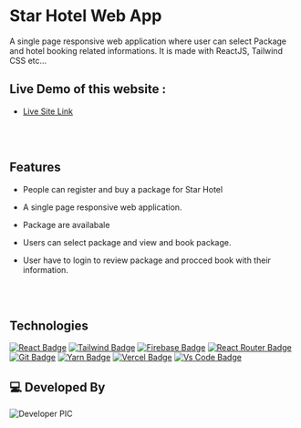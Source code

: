 # Star Hotel Web App

A single page responsive web application where user can select Package and hotel booking related informations. It is made with ReactJS, Tailwind CSS etc...

## Live Demo of this website :

- [Live Site Link](https://star-hotel.netlify.app)
<br/>
<br/>

## Features
- People can register and buy a package for Star Hotel
- A single page responsive web application.
- Package are availabale 
- Users can select package and view and book package.
- User have to login to review package and procced book with their information.

  <br/>
  <br/>


## Technologies

[![React Badge](https://img.shields.io/badge/React-20232A?style=for-the-badge&logo=react&logoColor=61DAFB)](https://github.com/anupam-047)
[![Tailwind Badge](https://img.shields.io/badge/Tailwind_CSS-38B2AC?style=for-the-badge&logo=tailwind-css&logoColor=white)](https://github.com/anupam-047)
[![Firebase Badge](https://img.shields.io/badge/Firebase-FFCB2B?style=for-the-badge&logo=firebase&logoColor=white)](https://github.com/anupam-047)
[![React Router Badge](https://img.shields.io/badge/React_Router-CA4245?style=for-the-badge&logo=react-router&logoColor=white)](https://github.com/anupam-047)
[![Git Badge](https://img.shields.io/badge/git-f34f29?style=for-the-badge&logo=git&logoColor=white)](https://github.com/anupam-047)
[![Yarn Badge](https://img.shields.io/badge/yarn-0078D6?style=for-the-badge&logo=yarn&logoColor=white)](https://github.com/anupam-047)
[![Vercel Badge](https://img.shields.io/badge/vercel-000?style=for-the-badge&logo=vercel&logoColor=white)](https://github.com/anupam-047)
[![Vs Code Badge](https://img.shields.io/badge/Visual_Studio_Code-0078D6?style=for-the-badge&logo=visualstudiocode&logoColor=white)](https://github.com/anupam-047)




## 💻 Developed By

![Developer PIC](https://avatars.githubusercontent.com/u/15811513?s=96&v=4)

